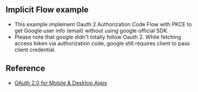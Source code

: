 
## Implicit Flow example
- This example implement Oauth 2 Authorization Code Flow with PKCE to get Google user info (email) without using google official SDK.
- Please note that google didn't totally follow Oauth 2. While fetching access token via authorization code, google still requires client to pass client credential.

## Reference
- [OAuth 2.0 for Mobile & Desktop Apps ](https://developers.google.com/identity/protocols/oauth2/native-app?hl=en)
